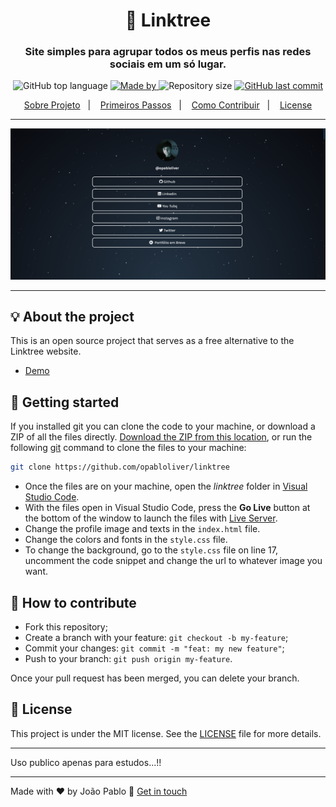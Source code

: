 <h1 align="center">🌲 Linktree</h1>
<h3 align="center">Site simples para agrupar todos os meus perfis nas redes sociais em um só lugar.</h3>

<p align="center">
  <img alt="GitHub top language" src="https://img.shields.io/github/languages/top/opabloliver/linktree?color=04D361&labelColor=000000">
  
  <a href="https://www.linkedin.com/in/opabloliver/">
    <img alt="Made by" src="https://img.shields.io/static/v1?label=made%20by&message=J%20Pablo&color=04D361&labelColor=000000">
  </a>
  
  <img alt="Repository size" src="https://img.shields.io/github/repo-size/opabloliver/linktree?color=04D361&labelColor=000000">
  
  <a href="https://github.com/opabloliver/linktree/commits/master">
    <img alt="GitHub last commit" src="https://img.shields.io/github/last-commit/opabloliver/linktree?color=04D361&labelColor=000000">
  </a>
</p>

<p align="center">
  <a href="#-about-the-project">Sobre Projeto</a>&nbsp;&nbsp;&nbsp;|&nbsp;&nbsp;&nbsp;
  <a href="#-getting-started">Primeiros Passos</a>&nbsp;&nbsp;&nbsp;|&nbsp;&nbsp;&nbsp;
  <a href="#-how-to-contribute">Como Contribuir</a>&nbsp;&nbsp;&nbsp;|&nbsp;&nbsp;&nbsp;
  <a href="#-license">License</a>
</p>

---

<p align="center">
  <img alt="screenshot" src="screenshot.png">
</p>

---

## 💡 About the project

This is an open source project that serves as a free alternative to the Linktree website.
- [Demo](https://opabloliver.github.io/linktree)

## 🚀 Getting started

If you installed git you can clone the code to your machine, or download a ZIP of all the files directly.
[Download the ZIP from this location](https://github.com/opabloliver/linktree/archive/master.zip), or run the following [git](https://git-scm.com/downloads) command to clone the files to your machine:
```bash
git clone https://github.com/opabloliver/linktree
```
- Once the files are on your machine, open the _linktree_ folder in [Visual Studio Code](https://code.visualstudio.com/).
- With the files open in Visual Studio Code, press the **Go Live** button at the bottom of the window to launch the files with [Live Server](https://marketplace.visualstudio.com/items?itemName=ritwickdey.LiveServer).
- Change the profile image and texts in the `index.html` file.
- Change the colors and fonts in the `style.css` file.
- To change the background, go to the `style.css` file on line 17, uncomment the code snippet and change the url to whatever image you want.

## 🤔 How to contribute

- Fork this repository;
- Create a branch with your feature: `git checkout -b my-feature`;
- Commit your changes: `git commit -m "feat: my new feature"`;
- Push to your branch: `git push origin my-feature`.

Once your pull request has been merged, you can delete your branch.

## 📝 License

This project is under the MIT license. See the [LICENSE](LICENSE.md) file for more details.

---

Uso publico apenas para estudos...!!

---

Made with ❤️ by João Pablo :wave: [Get in touch](https://opabloliver.github.io/linktree)
